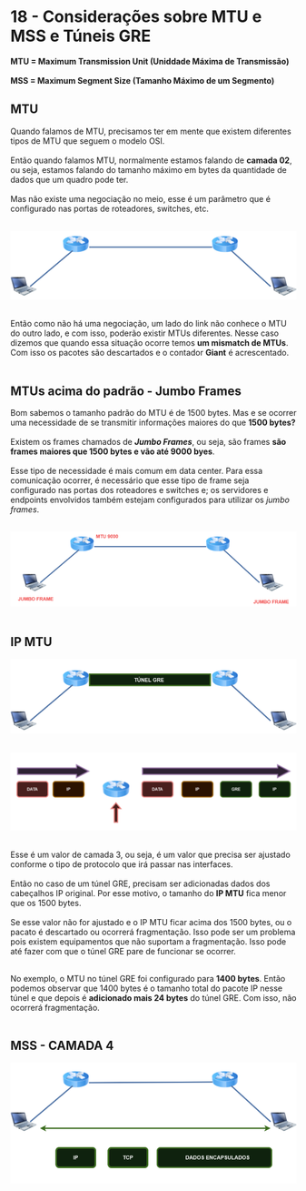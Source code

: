 # 18 - Considerações sobre MTU e MSS e Túneis GRE

**MTU = Maximum Transmission Unit (Uniddade Máxima de Transmissão)** <br></br>
**MSS = Maximum Segment Size (Tamanho Máximo de um Segmento)**

## MTU

Quando falamos de MTU, precisamos ter em mente que existem diferentes tipos de MTU que seguem o modelo OSI. <br></br>
Então quando falamos MTU, normalmente estamos falando de **camada 02**, ou seja, estamos falando do tamanho máximo em bytes da quantidade de dados que um quadro pode ter. <br></br>
Mas não existe uma negociação no meio, esse é um parâmetro que é configurado nas portas de roteadores, switches, etc. <br></br>

![MTU](Imagens/mtu.png) <br></br>

Então como não há uma negociação, um lado do link não conhece o MTU do outro lado, e com isso, poderão existir MTUs diferentes. Nesse caso dizemos que quando essa situação ocorre temos **um mismatch de MTUs**. Com isso os pacotes são descartados e o contador **Giant** é acrescentado. <br></br>

## MTUs acima do padrão - Jumbo Frames

Bom sabemos o tamanho padrão do MTU é de 1500 bytes. Mas e se ocorrer uma necessidade de se transmitir informações maiores do que **1500 bytes?** <br></br>
Existem os frames chamados de ***Jumbo Frames***, ou seja, são frames **são frames maiores que 1500 bytes e vão até 9000 byes**. <br></br>
Esse tipo de necessidade é mais comum em data center. Para essa comunicação ocorrer, é necessário que esse tipo de frame seja configurado nas portas dos roteadores e switches e; os servidores e endpoints envolvidos também estejam configurados para utilizar os *jumbo frames*. <br></br>

![MTU1](Imagens/mtu1.png) <br></br>

## IP MTU

![MTU2](Imagens/mtu2.png) <br></br>

![CABEÇALHO](Imagens/cabecalho.png) <br></br>

Esse é um valor de camada 3, ou seja, é um valor que precisa ser ajustado conforme o tipo de protocolo que irá passar nas interfaces. <br></br>
Então no caso de um túnel GRE, precisam ser adicionadas dados dos cabeçalhos IP original. Por esse motivo, o tamanho do **IP MTU** fica menor que os 1500 bytes. <br></br>
Se esse valor não for ajustado e o IP MTU ficar acima dos 1500 bytes, ou o pacato é descartado ou ocorrerá fragmentação. Isso pode ser um problema pois existem equipamentos que não suportam a fragmentação. Isso pode até fazer com que o túnel GRE pare de funcionar se ocorrer. <br></br>

No exemplo, o MTU no túnel GRE foi configurado para **1400 bytes**. Então podemos observar que 1400 bytes é o tamanho total do pacote IP nesse túnel e que depois é **adicionado mais 24 bytes** do túnel GRE. Com isso, não ocorrerá fragmentação. <br></br>

## MSS - CAMADA 4

![MTU3](Imagens/mtu3.png) <br></br>

